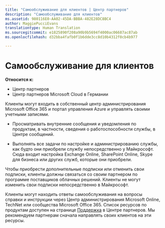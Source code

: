```yaml
---
title: "Самообслуживание для клиентов | Центр партнеров"
description: "Самообслуживание для клиентов"
ms.assetid: 980116E0-AA02-45DA-BBBA-482E28DC8BC4
author: MaggiePucciEvans
translationtype: Human Translation
ms.sourcegitcommit: e1825890f208a90b9b5694f4000ac06687ac87ab
ms.openlocfilehash: d32bba4fafb0f1b6dde3cc8d10b4312f0cb4b977

---
```


# Самообслуживание для клиентов

**Относится к:**

-  Центр партнеров
-  Центр партнеров Microsoft Cloud в Германии

Клиенты могут входить в собственный центр администрирования Microsoft Office 365 и портал управления Azure и управлять своими учетными записями.

-   Просматривать внутренние сообщения и уведомления по продуктам, в частности, сведения о работоспособности службы, в Центре сообщений.

-   Выполнять все задачи по настройке и администрированию службы, как будто они приобрели службу непосредственно у Майкрософт. Сюда входит настройка Exchange Online, SharePoint Online, Skype для бизнеса или других служб, которые они приобрели.

Чтобы приобрести дополнительные подписки или отменить свои подписки, клиенты должны связаться со своим партнером по программе поставщиков облачных решений. Клиенты не могут изменить свои подписки непосредственно в Майкрософт.

Клиенты могут находить ответы самообслуживания на вопросы справки и инструкции через Центр администрирования Microsoft Online, TechNet или сообщества Microsoft Office 365. Список ресурсов по продуктам доступен на странице [Поддержка](https://partnercenter.microsoft.com/partner/support) в Центре партнеров. Мы рекомендуем партнерам сначала направлять своих клиентов на эти ресурсы.

 

 






<!--HONumber=Jan17_HO2-->


